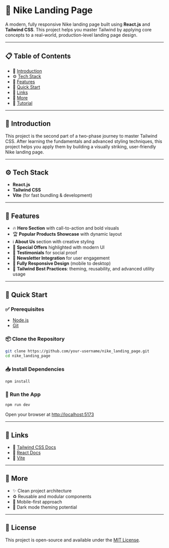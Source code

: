# 👟 Nike Landing Page

A modern, fully responsive Nike landing page built using **React.js** and **Tailwind CSS**. This project helps you master Tailwind by applying core concepts to a real-world, production-level landing page design.

---

## 📋 Table of Contents

- 🤖 [Introduction](#-introduction)
- ⚙️ [Tech Stack](#-tech-stack)
- 🔋 [Features](#-features)
- 🤸 [Quick Start](#-quick-start)
- 🔗 [Links](#-links)
- 🚀 [More](#-more)
- 🚨 [Tutorial](#-tutorial)

---

## 🤖 Introduction

This project is the second part of a two-phase journey to master Tailwind CSS. After learning the fundamentals and advanced styling techniques, this project helps you apply them by building a visually striking, user-friendly Nike landing page.

---

## ⚙️ Tech Stack

- **React.js**
- **Tailwind CSS**
- **Vite** (for fast bundling & development)

---

## 🔋 Features

- 🔥 **Hero Section** with call-to-action and bold visuals
- 🏆 **Popular Products Showcase** with dynamic layout
- ℹ️ **About Us** section with creative styling
- 🎉 **Special Offers** highlighted with modern UI
- 💬 **Testimonials** for social proof
- 📧 **Newsletter Integration** for user engagement
- 📱 **Fully Responsive Design** (mobile to desktop)
- 🦾 **Tailwind Best Practices**: theming, reusability, and advanced utility usage

---

## 🤸 Quick Start

### ✅ Prerequisites

- [Node.js](https://nodejs.org/)
- [Git](https://git-scm.com/)

### 📦 Clone the Repository

```bash
git clone https://github.com/your-username/nike_landing_page.git
cd nike_landing_page
````

### 📥 Install Dependencies

```bash
npm install
```

### 🚀 Run the App

```bash
npm run dev
```

Open your browser at [http://localhost:5173](http://localhost:5173)

---

## 🔗 Links

* 🔗 [Tailwind CSS Docs](https://tailwindcss.com/docs)
* 🔗 [React Docs](https://reactjs.org/docs/getting-started.html)
* 🔗 [Vite](https://vitejs.dev)

---

## 🚀 More

* ✨ Clean project architecture
* ♻️ Reusable and modular components
* 📱 Mobile-first approach
* 🎨 Dark mode theming potential

---

## 📄 License

This project is open-source and available under the [MIT License](LICENSE).




